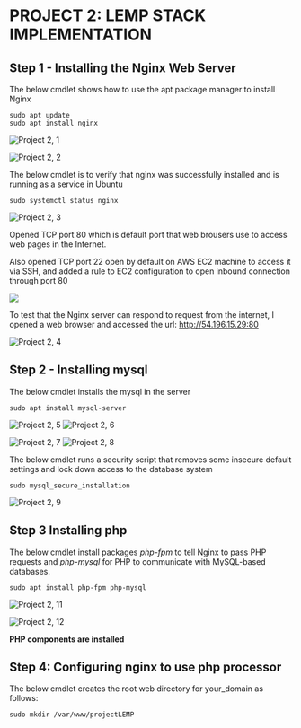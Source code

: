 # PROJECT 2: LEMP STACK IMPLEMENTATION
## Step 1 - Installing the Nginx Web Server
The below cmdlet shows how to use the apt package manager to install Nginx 

```
sudo apt update
sudo apt install nginx
```

![Project 2, 1](https://user-images.githubusercontent.com/68804488/150544221-548b31d7-a585-446a-9155-fe5afa020e54.png)

![Project 2, 2](https://user-images.githubusercontent.com/68804488/150544675-020ed500-861e-410b-807f-1903ac50e830.png)


The below cmdlet is to verify that nginx was successfully installed and is running as a service in Ubuntu

```
sudo systemctl status nginx
```
![Project 2, 3](https://user-images.githubusercontent.com/68804488/150545322-9dd468e6-4e37-47a6-9bd5-a9f114f6dfb4.png)

Opened TCP port 80 which is default port that web brousers use to access web pages in the Internet.

Also opened TCP port 22 open by default on AWS EC2 machine to access it via SSH, and added a rule to EC2 configuration to open inbound connection through port 80

![](https://user-images.githubusercontent.com/68804488/149380714-ca2117af-6d64-4f57-88ee-d8b9f9838f3e.png)

To test that the Nginx server can respond to request from the internet, I opened a web browser and accessed the url: http://54.196.15.29:80

![Project 2, 4](https://user-images.githubusercontent.com/68804488/150546174-cec70615-a5fb-4fd0-a36e-bdffacc1a814.png)

## Step 2 - Installing mysql

The below cmdlet installs the mysql in the server
```
sudo apt install mysql-server
```

![Project 2, 5](https://user-images.githubusercontent.com/68804488/150552690-ac3ce712-c330-4936-97a6-05a8afc528af.png)
![Project 2, 6](https://user-images.githubusercontent.com/68804488/150561430-982f0dff-89c1-41b5-b9e3-5661111ef93b.png)

![Project 2, 7](https://user-images.githubusercontent.com/68804488/150561469-158624ff-b0ba-468c-86cd-ecff23e0bc3b.png)
![Project 2, 8](https://user-images.githubusercontent.com/68804488/150561553-48aedd27-8b9f-4abc-84b7-1cdb2bfba265.png)

The below cmdlet runs a security script that removes some insecure default settings and lock down access to the database system
```
sudo mysql_secure_installation
```
![Project 2, 9](https://user-images.githubusercontent.com/68804488/150562227-e10c69b4-b451-4b4a-8589-7f852c60e904.png)


## Step 3 Installing php

The below cmdlet install packages *php-fpm* to tell Nginx to pass PHP requests and *php-mysql* for PHP to communicate with MySQL-based databases.

```
sudo apt install php-fpm php-mysql
```

![Project 2, 11](https://user-images.githubusercontent.com/68804488/150567382-a453127b-bae5-46a2-8ebd-82cf78ecb546.png)  

![Project 2, 12](https://user-images.githubusercontent.com/68804488/150568567-9a9021f5-8281-4df2-b20d-bb95ace14928.png)


**PHP components are installed**

## Step 4: Configuring nginx to use php processor

The below cmdlet creates the root web directory for your_domain as follows:

```
sudo mkdir /var/www/projectLEMP


